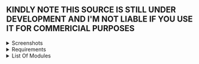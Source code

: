 ## KINDLY NOTE THIS SOURCE IS STILL UNDER DEVELOPMENT AND I'M NOT LIABLE IF YOU USE IT FOR COMMERICIAL PURPOSES

<details>
<summary>Screenshots</summary>
     
![Image of  Emulator](https://s12.postimg.org/dlnmagbil/Screenshot_9.png)
![Image of  Puffles and Igloos](https://s12.postimg.org/ffvveg959/Screenshot_1.png)
![Image of  Igloo Inventory](https://s12.postimg.org/e248j59vx/Screenshot_2.png)
![Image of  Find Four](https://s12.postimg.org/w6793s7kd/Screenshot_3.png)
![Image of  Coins Mining](https://s12.postimg.org/z1kcanbkd/Screenshot_4.png)
![Image of  Single Player Game](https://s12.postimg.org/5ax7ovqkt/Screenshot_5.png)
![Image of  EPF Phone](https://s12.postimg.org/goocdtqh9/Screenshot_6.png)
![Image of  Stamps](https://s12.postimg.org/dvv4tsq4t/Screenshot_7.png)
![Image of  Postcards](https://s12.postimg.org/ojyvsn03x/Screenshot_8.png)
 </details>
 <details>
 <summary>Requirements</summary>
 
 * Perl 5
 * Apache/Nginx
 * MySQL
 * DBMS (Database Management Software)
 * AS2 Mediaserver
 * PHP 5
 </details>
 <details>
 <summary>List Of Modules</summary>

* CPAN
* YAML
* Test
* Log::Log4perl
* Method::Signatures
* Module::Find
* XML::Bare
* Hash::Merge::Simple
* File::Slurp
* Cwd
* HTTP::Date
* Math::Round
* Scalar::Util
* Switch
* JSON
* DBI
* DBD::mysql
* Mojo::mysql
* Data::Dumper
* IO::Socket::INET
* IO::Select
* File::Basename
* Bytes::Random::Secure
* Digest::MD5
* Term::ANSIColor
* **(Only for Windows)** Win32::Console::ANSI
* List::Util
* HTML::Entities
* List::MoreUtils
</details>
